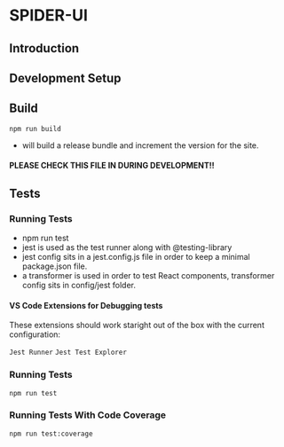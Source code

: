 # SPIDER-UI

## Introduction
## Development Setup
## Build
`npm run build`
* will build a release bundle and increment the version for the site.
#### PLEASE CHECK THIS FILE IN DURING DEVELOPMENT!!
## Tests
### Running Tests
* npm run test
* jest is used as the test runner along with @testing-library
* jest config sits in a jest.config.js file in order to keep a minimal package.json file.
* a transformer is used in order to test React components, transformer config sits in config/jest folder.

#### VS Code Extensions for Debugging tests

These extensions should work staright out of the box with the current configuration:

`Jest Runner`
`Jest Test Explorer`
### Running Tests
`npm run test`
### Running Tests With Code Coverage
`npm run test:coverage` 